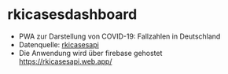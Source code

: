 # rkicasesdashboard

- PWA zur Darstellung von COVID-19: Fallzahlen in Deutschland
- Datenquelle: [rkicasesapi](https://github.com/fabianhinz/rkicasesapi)
- Die Anwendung wird über firebase gehostet https://rkicasesapi.web.app/

